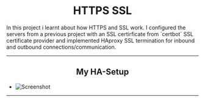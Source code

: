 <center><h1>HTTPS SSL</h1></center>
In this project i learnt about how HTTPS and SSL work. I configured the servers from a previous project with an SSL certirficate from `certbot` SSL certificate provider and implemented HAproxy SSL termination for inbound and outbound connections/communication.

---

<center><h2>My HA-Setup</h2></center>

- ![Screenshot](HA_setup.png)

---
